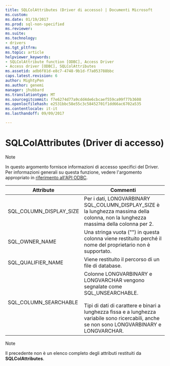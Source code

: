 ```yaml
---
title: SQLColAttributes (Driver di accesso) | Documenti Microsoft
ms.custom: 
ms.date: 01/19/2017
ms.prod: sql-non-specified
ms.reviewer: 
ms.suite: 
ms.technology:
- drivers
ms.tgt_pltfrm: 
ms.topic: article
helpviewer_keywords:
- SQLColAttribute function [ODBC], Access Driver
- Access driver [ODBC], SQLColAttributes
ms.assetid: adb6f81d-e8c7-4748-9b1d-f7a053788bbc
caps.latest.revision: 6
author: MightyPen
ms.author: genemi
manager: jhubbard
ms.translationtype: MT
ms.sourcegitcommit: f7e6274d77a9cdd4de6cbcaef559ca99f77b3608
ms.openlocfilehash: e2531bbc58e55c3c58452701f1dd66ac6702a535
ms.contentlocale: it-it
ms.lasthandoff: 09/09/2017

---
```

# <a name="sqlcolattributes-access-driver"></a>SQLColAttributes (Driver di accesso)
> [!NOTE]  
>  In questo argomento fornisce informazioni di accesso specifici del Driver. Per informazioni generali su questa funzione, vedere l'argomento appropriato in [riferimento all'API ODBC](../../odbc/reference/syntax/odbc-api-reference.md).  
  
|Attribute|Commenti|  
|---------------|--------------|  
|SQL_COLUMN_DISPLAY_SIZE|Per i dati, LONGVARBINARY SQL_COLUMN_DISPLAY_SIZE è la lunghezza massima della colonna, non la lunghezza massima della colonna per 2.|  
|SQL_OWNER_NAME|Una stringa vuota ("") in questa colonna viene restituito perché il nome del proprietario non è supportato.|  
|SQL_QUALIFIER_NAME|Viene restituito il percorso di un file di database.|  
|SQL_COLUMN_SEARCHABLE|Colonne LONGVARBINARY e LONGVARCHAR vengono segnalate come SQL_UNSEARCHABLE.<br /><br /> Tipi di dati di carattere e binari a lunghezza fissa e a lunghezza variabile sono ricercabili, anche se non sono LONGVARBINARY e LONGVARCHAR.|  
  
> [!NOTE]  
>  Il precedente non è un elenco completo degli attributi restituiti da **SQLColAttributes**.
